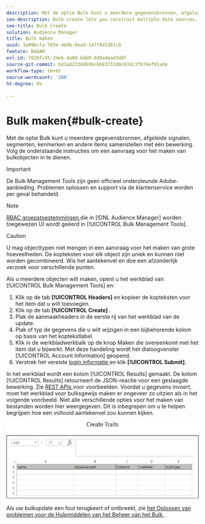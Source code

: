 ```yaml
---
description: Met de optie Bulk kunt u meerdere gegevensbronnen, afgeleide signalen, segmenten, kenmerken en andere items samenstellen met één bewerking. Volg de onderstaande instructies om een aanvraag voor het maken van bulkobjecten in te dienen.
seo-description: Bulk create lets you construct multiple data sources, derived signals, segments, traits, and other items with a single operation. Follow these instructions to make a bulk creation request.
seo-title: Bulk Create
solution: Audience Manager
title: Bulk maken
uuid: 1e09bcfa-783e-4e9b-9ead-147f8d1381c8
feature: BAAAM
exl-id: 7828fc95-24eb-4a80-bdb8-0d9adea43d8f
source-git-commit: bd1ad233dd69bc8683731d0c63dc3fb74ef91ade
workflow-type: tm+mt
source-wordcount: '288'
ht-degree: 0%

---
```


# Bulk maken{#bulk-create}

Met de optie Bulk kunt u meerdere gegevensbronnen, afgeleide signalen, segmenten, kenmerken en andere items samenstellen met één bewerking. Volg de onderstaande instructies om een aanvraag voor het maken van bulkobjecten in te dienen.

>[!IMPORTANT]
>
>De Bulk Management Tools zijn geen officieel ondersteunde Adobe-aanbieding. Problemen oplossen en support via de klantenservice worden per geval behandeld.

<!-- 

t_bulk_create.xml

 -->

>[!NOTE]
>
>[ RBAC groepstoestemmingen ](../../features/administration/administration-overview.md) die in [!DNL Audience Manager] worden toegewezen UI wordt geëerd in [!UICONTROL Bulk Management Tools].

>[!CAUTION]
>
>U mag objecttypen niet mengen in een aanvraag voor het maken van grote hoeveelheden. De kopteksten voor elk object zijn uniek en kunnen niet worden gecombineerd. Wis het aantekenvel en doe een afzonderlijk verzoek voor verschillende punten.

Als u meerdere objecten wilt maken, opent u het werkblad van [!UICONTROL Bulk Management Tools] en:

1. Klik op de tab **[!UICONTROL Headers]** en kopieer de kopteksten voor het item dat u wilt toevoegen.
2. Klik op de tab **[!UICONTROL Create]** .
3. Plak de aanmaakheaders in de eerste rij van het werkblad van de update.
4. Plak of typ de gegevens die u wilt wijzigen in een bijbehorende kolom op basis van het koptekstlabel.
5. Klik in de werkbladwerkbalk op de knop Maken die overeenkomt met het item dat u bijwerkt.
Met deze handeling wordt het dialoogvenster [!UICONTROL Account Information] geopend.
6. Verstrek het vereiste [ login informatie ](../../reference/bulk-management-tools/bulk-management-intro.md#auth-reqs) en klik **[!UICONTROL Submit]**.

In het werkblad wordt een kolom [!UICONTROL Results] gemaakt. De kolom [!UICONTROL Results] retourneert de JSON-reactie voor een geslaagde bewerking. Zie [ REST APIs ](../../api/rest-api-main/rest-api-main.md) voor voorbeelden. Voordat u gegevens invoert, moet het werkblad voor bulksgewijs maken er ongeveer zo uitzien als in het volgende voorbeeld. Niet alle verschillende opties voor het maken van bestanden worden hier weergegeven. Dit is inbegrepen om u te helpen begrijpen hoe een voltooid aantekenvel zou kunnen kijken.

![](assets/cretetraits.png)

Als uw bulkupdate een fout terugkeert of ontbreekt, zie [ het Oplossen van problemen voor de Hulpmiddelen van het Beheer van het Bulk ](../../reference/bulk-management-tools/bulk-troubleshooting.md).

